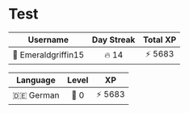 # Test

<!--START_SECTION:duolingoStats-->
<!-- Automatically generated with https://github.com/centrumek/duolingo-readme-stats-->

| Username | Day Streak | Total XP |
|:---:|:---:|:---:|
| 👤 Emeraldgriffin15 | 🔥 14 | ⚡ 5683 |

| Language | Level | XP |
|:---:|:---:|:---:|
| 🇩🇪 German | 👑 0 | ⚡ 5683 |

<!--END_SECTION:duolingoStats-->
